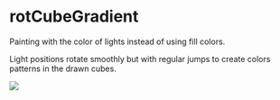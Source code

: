 # rotCubeGradient

Painting with the color of lights instead of using fill colors.

Light positions rotate smoothly but with regular jumps
to create colors patterns in the drawn cubes.

![](https://raw.githubusercontent.com/hamoid/Fun-Programming/master/processing/ideas/2017/05/plot3Dorganic/1537194630411.png)

